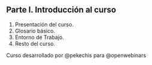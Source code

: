 ## Parte I. Introducción al curso

1. Presentación del curso.
2. Glosario básico.
3. Entorno de Trabajo.
4. Resto del curso.

Curso desarrollado por @pekechis para @openwebinars
